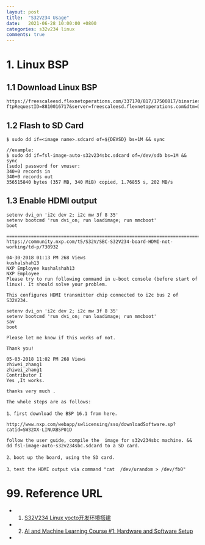 ```yaml
---
layout: post
title:  "S32V234 Usage"
date:   2021-06-28 10:00:00 +0800
categories: s32v234 linux
comments: true
---
```


# 1. Linux BSP

## 1.1 Download Linux BSP

```
https://freescaleesd.flexnetoperations.com/337170/817/17500817/binaries_auto_linux_bsp23.1_s32v234.tgz?ftpRequestID=8810016717&server=freescaleesd.flexnetoperations.com&dtm=DTM20210628024435NDM1Mzk0OTg1&authparam=1624873475_6ff9fbdf961f6f097ede5206cbae1d45&ext=.tgz
```

## 1.2 Flash to SD Card

```
$ sudo dd if=<image name>.sdcard of=${DEVSD} bs=1M && sync

//example:
$ sudo dd if=fsl-image-auto-s32v234sbc.sdcard of=/dev/sdb bs=1M && sync
[sudo] password for vmuser: 
340+0 records in
340+0 records out
356515840 bytes (357 MB, 340 MiB) copied, 1.76855 s, 202 MB/s
```

## 1.3 Enable HDMI output

```
setenv dvi_on 'i2c dev 2; i2c mw 3f 8 35'
setenv bootcmd 'run dvi_on; run loadimage; run mmcboot'
boot

=========================================================================================
https://community.nxp.com/t5/S32V/SBC-S32V234-board-HDMI-not-working/td-p/730932

04-30-2018 01:13 PM 268 Views
kushalshah13
NXP Employee kushalshah13
NXP Employee
Please try to run following command in u-boot console (before start of linux). It should solve your problem.

This configures HDMI transmitter chip connected to i2c bus 2 of S32V234.

setenv dvi_on 'i2c dev 2; i2c mw 3f 8 35'
setenv bootcmd 'run dvi_on; run loadimage; run mmcboot'
sav
boot

Please let me know if this works of not.

Thank you!

‎05-03-2018 11:02 PM 268 Views
zhiwei_zhang1
zhiwei_zhang1
Contributor I
Yes ,It works. 

thanks very much .

The whole steps are as follows:

1、first download the BSP 16.1 from here.

http://www.nxp.com/webapp/swlicensing/sso/downloadSoftware.sp?catid=SW32XX-LINUXBSP01D

follow the user guide, compile the  image for s32v234sbc machine. && dd fsl-image-auto-s32v234sbc.sdcard to a SD card.

2、boot up the board, using the SD card.

3、test the HDMI output via command "cat  /dev/urandom > /dev/fb0"
```



# 99. Reference URL

* 1) [S32V234 Linux yocto开发环境搭建](https://blog.csdn.net/u013007904/article/details/102740399)
* 2) [AI and Machine Learning Course #1: Hardware and Software Setup](https://community.nxp.com/t5/NXP-Model-Based-Design-Tools-for/AI-and-Machine-Learning-Course-1-Hardware-and-Software-Setup/ta-p/1128805)
* 
